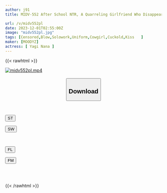 ```yaml
---
author: j91
title: MIDV-552 After School NTR, A Quarreling Girlfriend Who Disappeared To A Love Hotel With Her Homeroom Teacher After The School Festival... Nana Yagi

url: /v/midv552pl
date: 2023-12-01T02:55:00Z
image: "midv552pl.jpg"
tags: [Censored,Blow,Solowork,Uniform,Cowgirl,Cuckold,Kiss	 ]
maker: [MOODYZ]
actress: [ Yagi Nana ]
---
```



{{< rawhtml >}}

<div class="video" data-videoid="llo0KkP6Oeh7G6d">
    <a href="javascript:;">
        <img src="/v/midv552pl/midv552pl.jpg" width="WIDTH" height="HEIGHT" alt="midv552pl.mp4" loading="lazy">
    </a>
</div>

<script type="text/javascript" src="https://j91.asia/asset/on-demand-st.js"></script>

<br>
  <link rel="stylesheet" href="https://j91.asia/asset/bs5.css">
  
  <center>
  <button class="btn btn-primary" type="button" data-bs-toggle="collapse" data-bs-target=".multi-collapse" aria-expanded="false" aria-controls="multiCollapseExample1 multiCollapseExample2"><h2>Download</h2></button></center>
</p>
<div class="row">
  <div class="col">
    <div class="collapse multi-collapse" id="multiCollapseExample1">
      <div class="card card-body">
	      	      <br>
<div class="buttons">  
<p><a href="https://streamtape.to/v/llo0KkP6Oeh7G6d" target="_blank"><button class="btn-hover color-3"><i class="fa fa-download"></i> ST</button></a></p>
<p><a href="https://flaswish.com/flwexezfw7wd" target="_blank"><button class="btn-hover color-2"><i class="fa fa-download"></i> SW</button></a></p></div>
    </div>
  </div>
</div>
  <div class="col">
    <div class="collapse multi-collapse" id="multiCollapseExample2">
      <div class="card card-body">
	      <br>
<div class="buttons">
<p><a href="javascript:;" target="_blank"><button class="btn-hover color-9"><i class="fa fa-download"></i> FL</button></a></p>
<p><a href="javascript:;" target="_blank"><button class="btn-hover color-8"><i class="fa fa-download"></i> FM</button></a></p></div>
<br><br>
      </div>
    </div>
  </div>
</div>

{{< /rawhtml >}}